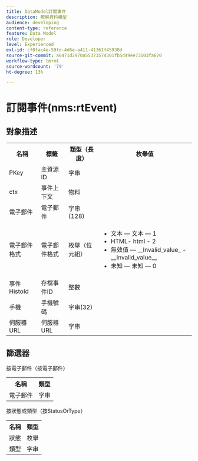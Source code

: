 ```yaml
---
title: DataModel訂閱事件
description: 瞭解資料模型
audience: developing
content-type: reference
feature: Data Model
role: Developer
level: Experienced
exl-id: cf0fac4e-59fd-4d6e-a411-41361f45938d
source-git-commit: a6471d2970a55373574301fb5d49ee73103fa870
workflow-type: tm+mt
source-wordcount: '79'
ht-degree: 13%

---
```


# 訂閱事件(nms:rtEvent)

## 對象描述

<table>
    <tr>
        <th>名稱</th>
        <th>標籤</th>
        <th>類型（長度）</th>
        <th>枚舉值</th>
    </tr>
    <tr>
        <td>PKey</td>
        <td>主資源ID</td>
        <td>字串 </td>
        <td> </td>
    </tr>
    <tr>
        <td>ctx</td>
        <td>事件上下文</td>
        <td>物料 </td>
        <td> </td>
    </tr>
    <tr>
        <td>電子郵件</td>
        <td>電子郵件</td>
        <td>字串(128)</td>
        <td> </td>
    </tr>
    <tr>
        <td>電子郵件格式</td>
        <td>電子郵件格式</td>
        <td>枚舉（位元組） </td>
        <td>
            <ul>
            <li>文本 — 文本 — 1</li>
            <li>HTML- html - 2</li>
            <li>無效值 — __Invalid_value_ - __Invalid_value__</li>
            <li>未知 — 未知 — 0</li>
            </ul>
        </td>
    </tr>
    <tr>
        <td>事件HistoId</td>
        <td>存檔事件ID</td>
        <td>整數 </td>
        <td> </td>
    </tr>
    <tr>
        <td>手機</td>
        <td>手機號碼</td>
        <td>字串(32)</td>
        <td> </td>
    </tr>
    <tr>
        <td>伺服器URL</td>
        <td>伺服器URL</td>
        <td>字串 </td>
        <td> </td>
    </tr>
</table>

## 篩選器

按電子郵件（按電子郵件）

<table>
    <tr>
    <th>名稱</th>
    <th>類型</th>
    </tr>
    <tr>
    <td>電子郵件</td>
    <td>字串</td>
    </tr>
</table>

按狀態或類型（按StatusOrType）

<table>
        <tr>
        <th>名稱</th>
        <th>類型</th>
        </tr>
        <tr>
        <td>狀態</td>
        <td>枚舉</td>
        </tr>
        <tr>
        <td>類型</td>
        <td>字串</td>
        </tr>
    </table>
